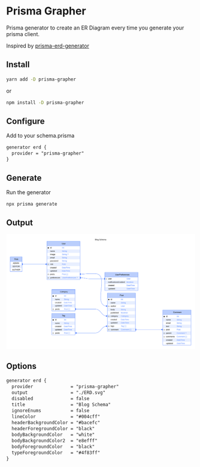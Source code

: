 # Prisma Grapher

Prisma generator to create an ER Diagram every time you generate your prisma client.

Inspired by [prisma-erd-generator](https://github.com/keonik/prisma-erd-generator/blob/main/README.md)

## Install

```sh
yarn add -D prisma-grapher
```

or

```sh
npm install -D prisma-grapher
```

## Configure

Add to your schema.prisma

```prisma
generator erd {
  provider = "prisma-grapher"
}
```

## Generate

Run the generator

```sh
npx prisma generate
```

## Output

![Blog ERD](./test/blog.svg)

## Options

```prisma
generator erd {
  provider              = "prisma-grapher"
  output                = "./ERD.svg"
  disabled              = false
  title                 = "Blog Schema"
  ignoreEnums           = false
  lineColor             = "#004cff"
  headerBackgroundColor = "#bacefc"
  headerForegroundColor = "black"
  bodyBackgroundColor   = "white"
  bodyBackgroundColor2  = "e8efff"
  bodyForegroundColor   = "black"
  typeForegroundColor   = "#4f83ff"
}
```
